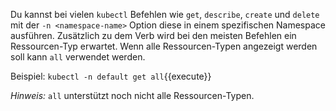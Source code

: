 Du kannst bei vielen `kubectl` Befehlen wie `get`, `describe`, `create` und `delete` mit der `-n <namespace-name>` Option diese in einem spezifischen Namespace ausführen. Zusätzlich zu dem Verb wird bei den meisten Befehlen ein Ressourcen-Typ erwartet. Wenn alle Ressourcen-Typen angezeigt werden soll kann `all` verwendet werden.

Beispiel: `kubectl -n default get all`{{execute}}

*Hinweis:* `all` unterstützt noch nicht alle Ressourcen-Typen.
